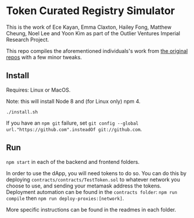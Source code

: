 # Token Curated Registry Simulator

This is the work of Ece Kayan, Emma Claxton, Hailey Fong, Matthew Cheung, Noel Lee and Yoon Kim as part of the Outlier Ventures Imperial Research Project.

This repo compiles the aforementioned individuals's work from [the original repos](https://github.com/TCR-Simulator) with a few minor tweaks.

## Install

Requires: Linux or MacOS.

Note: this will install Node 8 and (for Linux only) npm 4.

```
./install.sh
```

If you have an `npm git` failure, set `git config --global url."https://github.com".insteadOf git://github.com`.

## Run

`npm start` in each of the backend and frontend folders.

In order to use the dApp, you will need tokens to do so. You can do this by deploying `contracts/contracts/TestToken.sol` to whatever network you choose to use, and sending your metamask address the tokens. Deployment automation can be found in the `contracts folder`: `npm run compile` then `npm run deploy-proxies:[network]`.

More specific instructions can be found in the readmes in each folder.

